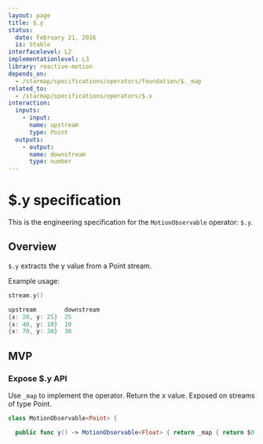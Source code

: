 ```yaml
---
layout: page
title: $.y
status:
  date: February 21, 2016
  is: Stable
interfacelevel: L2
implementationlevel: L3
library: reactive-motion
depends_on:
  - /starmap/specifications/operators/foundation/$._map
related_to:
  - /starmap/specifications/operators/$.x
interaction:
  inputs:
    - input:
      name: upstream
      type: Point
  outputs:
    - output:
      name: downstream
      type: number
---
```


# $.y specification

This is the engineering specification for the `MotionObservable` operator: `$.y`.

## Overview

`$.y` extracts the y value from a Point stream.

Example usage:

```swift
stream.y()

upstream        downstream
{x: 20, y: 25}  25
{x: 40, y: 10}  10
{x: 70, y: 30}  30
```

## MVP

### Expose $.y API

Use `_map` to implement the operator. Return the x value. Exposed on streams of type Point.

```swift
class MotionObservable<Point> {

  public func y() -> MotionObservable<Float> { return _map { return $0.y } }
```
